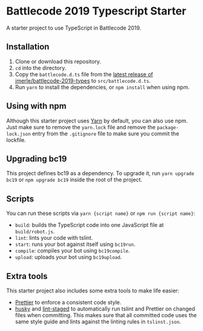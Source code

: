 # Battlecode 2019 Typescript Starter

A starter project to use TypeScript in Battlecode 2019.

## Installation

1. Clone or download this repository.
2. `cd` into the directory.
3. Copy the `battlecode.d.ts` file from the [latest release of jmerle/battlecode-2019-types](https://github.com/jmerle/battlecode-2019-types/releases) to `src/battlecode.d.ts`.
4. Run `yarn` to install the dependencies, or `npm install` when using npm.

## Using with npm

Although this starter project uses [Yarn](https://yarnpkg.com/en/) by default, you can also use npm. Just make sure to remove the `yarn.lock` file and remove the `package-lock.json` entry from the `.gitignore` file to make sure you commit the lockfile.

## Upgrading bc19

This project defines bc19 as a dependency. To upgrade it, run `yarn upgrade bc19` or `npm upgrade bc19` inside the root of the project.

## Scripts

You can run these scripts via `yarn {script name}` or `npm run {script name}`:
- `build`: builds the TypeScript code into one JavaScript file at `build/robot.js`.
- `lint`: lints your code with tslint.
- `start`: runs your bot against itself using `bc19run`.
- `compile`: compiles your bot using `bc19compile`.
- `upload`: uploads your bot using `bc19upload`.

## Extra tools

This starter project also includes some extra tools to make life easier:
- [Prettier](https://github.com/prettier/prettier) to enforce a consistent code style.
- [husky](https://github.com/typicode/husky) and [lint-staged](https://github.com/okonet/lint-staged) to automatically run tslint and Prettier on changed files when committing. This makes sure that all committed code uses the same style guide and lints against the linting rules in `tslinst.json`.
